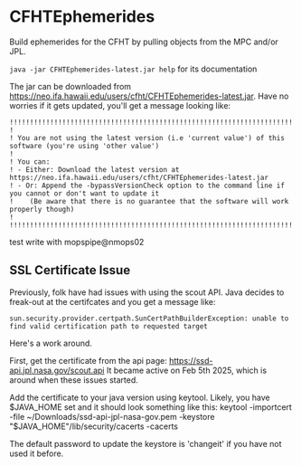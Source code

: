 # CFHTEphemerides

Build ephemerides for the CFHT by pulling objects from the MPC and/or JPL.

<code>java -jar CFHTEphemerides-latest.jar help</code> for its documentation

The jar can be downloaded from https://neo.ifa.hawaii.edu/users/cfht/CFHTEphemerides-latest.jar. Have no worries if it gets updated, you'll get a message looking like:

```
!!!!!!!!!!!!!!!!!!!!!!!!!!!!!!!!!!!!!!!!!!!!!!!!!!!!!!!!!!!!!!!!!!!!!!!!!!!!!!!!
!
! You are not using the latest version (i.e 'current value') of this software (you're using 'other value')
!
! You can:
! - Either: Download the latest version at https://neo.ifa.hawaii.edu/users/cfht/CFHTEphemerides-latest.jar
! - Or: Append the -bypassVersionCheck option to the command line if you cannot or don't want to update it 
!    (Be aware that there is no guarantee that the software will work properly though)
!
!!!!!!!!!!!!!!!!!!!!!!!!!!!!!!!!!!!!!!!!!!!!!!!!!!!!!!!!!!!!!!!!!!!!!!!!!!!!!!!!
```

test write with mopspipe@nmops02

## SSL Certificate Issue

Previously, folk have had issues with using the scout API. Java decides to freak-out at the certifcates and you get a message like:

	sun.security.provider.certpath.SunCertPathBuilderException: unable to
	find valid certification path to requested target

Here's a work around.

First, get the certificate from the api page: https://ssd-api.jpl.nasa.gov/scout.api
It became active on Feb 5th 2025, which is around when these issues started.

Add the certificate to your java version using keytool. Likely, you have $JAVA_HOME set and it should look something like this:
	keytool -importcert -file ~/Downloads/ssd-api-jpl-nasa-gov.pem -keystore "$JAVA_HOME"/lib/security/cacerts -cacerts

The default password to update the keystore is 'changeit' if you have not used it before.
